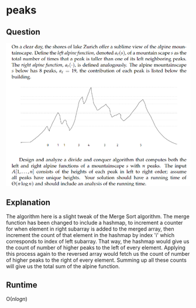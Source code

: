 # peaks

## Question
![question](./question.png)

## Explanation
The algorithm here is a slight tweak of the Merge Sort algorithm. The merge function has been changed to include a hashmap, to increment a counter for when element in right subarray is added to the merged array, then increment the count of that element in the hashmap by index 'i' which corresponds to index of left subarray. That way, the hashmap would give us the count of number of higher peaks to the left of every element. Applying this process again to the reversed array would fetch us the count of number of higher peaks to the right of every element. Summing up all these counts will give us the total sum of the alpine function.

## Runtime
O($n log n$)
